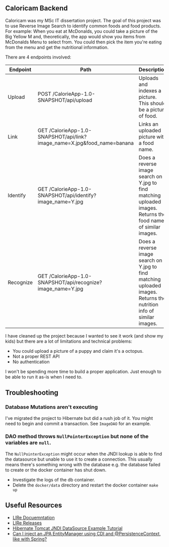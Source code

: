 ## Caloricam Backend

Caloricam was my MSc IT dissertation project. 
The goal of this project was to use Reverse Image Search to identify common foods and food products.
For example: When you eat at McDonalds, you could take a picture of the Big Yellow M and, theoretically, the app would show you items from McDonalds Menu to select from.
You could then pick the item you're eating from the menu and get the nutritional information.

There are 4 endpoints involved:

| Endpoint  | Path                                                                     | Description                                                                                                          |
|-----------|--------------------------------------------------------------------------|----------------------------------------------------------------------------------------------------------------------|
| Upload    | POST /CalorieApp-1.0-SNAPSHOT/api/upload                                 | Uploads and indexes a picture. This should be a picture of food.                                                     |
| Link      | GET  /CalorieApp-1.0-SNAPSHOT/api/link?image_name=X.jpg&food_name=banana | Links an uploaded picture with a food name.                                                                          |
| Identify  | GET  /CalorieApp-1.0-SNAPSHOT/api/identify?image_name=Y.jpg              | Does a reverse image search on Y.jpg to find matching uploaded images. Returns the food name of similar images.      |
| Recognize | GET  /CalorieApp-1.0-SNAPSHOT/api/recognize?image_name=Y.jpg             | Does a reverse image search on Y.jpg to find matching uploaded images. Returns the nutrition info of similar images. |

I have cleaned up the project because I wanted to see it work (and show my kids) but there are a lot of limitations and technical problems:
- You could upload a picture of a puppy and claim it's a octopus. 
- Not a proper REST API
- No authentication

I won't be spending more time to build a proper application. Just enough to be able to run it as-is when I need to. 

## Troubleshooting

### Database Mutations aren't executing
I've migrated the project to Hibernate but did a rush job of it. You might need to begin and commit a transaction. See `ImageDAO` for an example.

### DAO method throws `NullPointerException` but none of the variables are `null`.
The `NullPointerException` might occur when the JNDI lookup is able to find the datasource but unable to use it to create a connection.
This usually means there's something wrong with the database e.g. the database failed to create or the docker container has shut down.
- Investigate the logs of the db container. 
- Delete the `docker/data` directory and restart the docker container `make up`

## Useful Resources

- [LIRe Docuemntation](http://www.semanticmetadata.net/wiki/searchindex/)
- [LIRe Releases](http://www.itec.uni-klu.ac.at/~mlux/lire-release/)
- [Hibernate Tomcat JNDI DataSource Example Tutorial](https://www.digitalocean.com/community/tutorials/hibernate-tomcat-jndi-datasource-example-tutorial)
- [Can I inject an JPA EntityManager using CDI and @PersistenceContext, like with Spring?](https://stackoverflow.com/a/40479773)